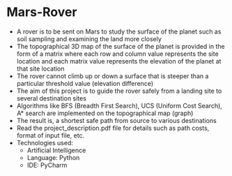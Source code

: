 # Mars-Rover
- A rover is to be sent on Mars to study the surface of the planet such as soil sampling and examining the land more closely
- The topographical 3D map of the surface of the planet is provided in the form of a matrix where each row and column value represents the site location and each matrix value represents the elevation of the planet at that site location
- The rover cannot climb up or down a surface that is steeper than a particular threshold value (elevation difference)
- The aim of this project is to guide the rover safely from a landing site to several destination sites
- Algorithms like BFS (Breadth First Search), UCS (Uniform Cost Search), A* search are implemented on the topographical map (graph)
- The result is, a shortest safe path from source to various destinations
- Read the project_description.pdf file for details such as path costs, format of input file, etc.
- Technologies used:
  - Artificial Intelligence
  - Language: Python
  - IDE: PyCharm
